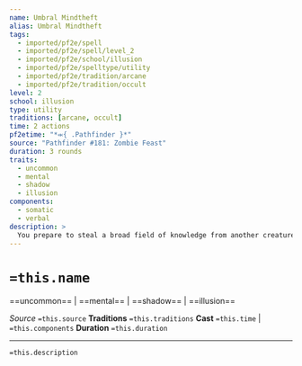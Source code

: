 ```yaml
---
name: Umbral Mindtheft
alias: Umbral Mindtheft
tags:
  - imported/pf2e/spell
  - imported/pf2e/spell/level_2
  - imported/pf2e/school/illusion
  - imported/pf2e/spelltype/utility
  - imported/pf2e/tradition/arcane
  - imported/pf2e/tradition/occult
level: 2
school: illusion
type: utility
traditions: [arcane, occult]
time: 2 actions
pf2etime: "*⬺{ .Pathfinder }*"
source: "Pathfinder #181: Zombie Feast"
duration: 3 rounds
traits:
  - uncommon
  - mental
  - shadow
  - illusion
components:
  - somatic
  - verbal
description: >
  You prepare to steal a broad field of knowledge from another creature, siphoning it from their mind and storing it in a pocket of the Shadow Plane connected to your own mind. During the spell's duration, you can use the Steal action to attempt to take one Lore skill proficiency from a creature instead of Stealing an item. You can also make one attempt to Steal as part of Casting the Spell. If you succeed at your check to Steal a Lore skill, you deal 2d6 mental damage to the target if they were trained in that skill, plus 2d6 mental damage per proficiency rank they have in that skill above trained, as the sudden loss of knowledge leaves an aching absence in the target's mind. Determine the Lore skill at random from among those known by the target; on a critical success, you learn what Lore skills the creature is proficient in and can select the skill rather than choosing at random. If the target isn't trained in any Lore skills, you get nothing, but you can continue to attempt to Steal Lore from other creatures for the remaining duration. The target loses the benefits of its training in that Lore skill, and you gain their proficiency rank in that Lore skill. This effect lasts until your next daily preparations or until you are incapacitated, in which case the Lore siphons back into the target creature's mind from the Shadow Plane, wherever you both may be. As normal, you can Steal only from a target within your reach. Once you've stolen one Lore skill, you can't attempt to Steal more Lore. If you succeed at your Thievery check, you must take the Lore you stole.
---
```

# `=this.name`
==uncommon== | ==mental== | ==shadow== | ==illusion==

*Source* `=this.source`
**Traditions** `=this.traditions`
**Cast** `=this.time` | `=this.components`
**Duration** `=this.duration`

***
`=this.description`